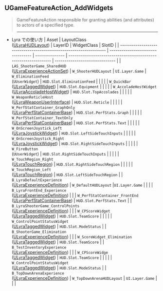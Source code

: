 ## UGameFeatureAction_AddWidgets

> GameFeatureAction responsible for granting abilities (and attributes) to actors of a specified type.  
> 
> ----

* Lyra での使い方
	| Asset                                                               | LayoutClass<br>([ULyraHUDLayout])  | LayerID         | WidgetClass                                                       | SlotID                          |
	| ------------------------------------------------------------------- | ---------------------------------- | --------------- | ----------------------------------------------------------------- | ------------------------------- |
	| `LAS_ShooterGame_SharedHUD`<br>([ULyraExperienceActionSet])         | `W_ShooterHUDLayout`               | `UI.Layer.Game` | `W_EliminationFeed`<br>(`UUserWidget`)                            | `HUD.Slot.EliminationFeed`      |
	|                                                                     |                                    |                 | `W_QuickBar`<br>([ULyraTaggedWidget])                             | `HUD.Slot.Equipment`            |
	|                                                                     |                                    |                 | `W_AccoladeHostWidget`<br>([ULyraAccoladeHostWidget])             | `HUD.Slot.TopAccolades`         |
	|                                                                     |                                    |                 | `W_WeaponReticleHost`<br>([ULyraWeaponUserInterface])             | `HUD.Slot.Reticle`              |
	|                                                                     |                                    |                 | `W_PerfStatContainer_GraphOnly`<br>([ULyraPerfStatContainerBase]) | `HUD.Slot.PerfStats.Graph`      |
	|                                                                     |                                    |                 | `W_PerfStatContainer_TextOnly`<br>([ULyraPerfStatContainerBase])  | `HUD.Slot.PerfStats.Text`       |
	|                                                                     |                                    |                 | `W_OnScreenJoystick_Left`<br>([ULyraJoystickWidget])              | `HUD.Slot.LeftSideTouchInputs`  |
	|                                                                     |                                    |                 | `W_OnScreenJoystick_Right`<br>([ULyraJoystickWidget])             | `HUD.Slot.RightSideTouchInputs` |
	|                                                                     |                                    |                 | `W_FireButton`<br>(`UUserWidget`)                                 | `HUD.Slot.RightSideTouchInputs` |
	|                                                                     |                                    |                 | `W_TouchRegion_Right`<br>([ULyraTouchRegion])                     | `HUD.Slot.RightSideTouchRegion` |
	|                                                                     |                                    |                 | `W_TouchRegion_Left`<br>([ULyraTouchRegion])                      | `HUD.Slot.LeftSideTouchRegion`  |
	| `B_LyraDefaultExperience`<br>([ULyraExperienceDefinition])          | `W_DefaultHUDLayout`               |`UI.Layer.Game`  |                                                                   |                                 |
	| `B_LyraFrontEnd_Experience`<br>([ULyraExperienceDefinition])        |                                    |                 | `W_PerfStatContainer_FrontEnd`<br>([ULyraPerfStatContainerBase])  | `HUD.Slot.PerfStats.Text`       |
	| `B_LyraShooterGame_ControlPoints`<br>([ULyraExperienceDefinition])  |                                    |                 | `W_CPScoreWidget`<br>([ULyraTaggedWidget])                        | `HUD.Slot.TeamScore`            |
	|                                                                     |                                    |                 | `W_ControlPointStatusWidget`<br>([ULyraTaggedWidget])             | `HUD.Slot.ModeStatus`           |
	| `B_ShooterGame_Elimination`<br>([ULyraExperienceDefinition])        |                                    |                 | `W_ScoreWidget_Elimination`<br>([ULyraTaggedWidget])              | `HUD.Slot.TeamScore`            |
	| `B_TestInventoryExperience`<br>([ULyraExperienceDefinition])        |                                    |                 | `W_CPScoreWidge`<br>([ULyraTaggedWidget])                         | `HUD.Slot.TeamScore`            |
	|                                                                     |                                    |                 | `W_ControlPointStatusWidget`<br>([ULyraTaggedWidget])             | `HUD.Slot.ModeStatus`           |
	| `B_TopDownArenaExperience`<br>([ULyraExperienceDefinition])         | `W_TopDownArenaHUDLayout`          | `UI.Layer.Game` |                                                                   |                                 |



<!--- ページ内のリンク --->

<!--- 自前の画像へのリンク --->

<!--- generated --->
[ULyraExperienceActionSet]: ../../Lyra/Experience/ULyraExperienceActionSet.md#ulyraexperienceactionset
[ULyraExperienceDefinition]: ../../Lyra/Experience/ULyraExperienceDefinition.md#ulyraexperiencedefinition
[ULyraAccoladeHostWidget]: ../../Lyra/GameplayMessageAccolade/ULyraAccoladeHostWidget.md#ulyraaccoladehostwidget
[ULyraHUDLayout]: ../../Lyra/Widget/ULyraHUDLayout.md#ulyrahudlayout
[ULyraJoystickWidget]: ../../Lyra/Widget/ULyraJoystickWidget.md#ulyrajoystickwidget
[ULyraPerfStatContainerBase]: ../../Lyra/Widget/ULyraPerfStatContainerBase.md#ulyraperfstatcontainerbase
[ULyraTaggedWidget]: ../../Lyra/Widget/ULyraTaggedWidget.md#ulyrataggedwidget
[ULyraTouchRegion]: ../../Lyra/Widget/ULyraTouchRegion.md#ulyratouchregion
[ULyraWeaponUserInterface]: ../../Lyra/Widget/ULyraWeaponUserInterface.md#ulyraweaponuserinterface
